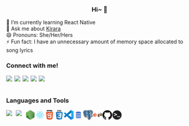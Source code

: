 <h3 align="center">
Hi~ 👀
</h3>


🔭 I’m currently learning React Native <br/>
💬 Ask me about [Kirara](https://kirara.herokuapp.com/#/) <br/>
😄 Pronouns: She/Her/Hers <br/>
⚡ Fun fact: I have an unnecessary amount of memory space allocated to song lyrics <br/>

### **Connect with me!**
[<img align="left" width="22px" src="https://cdn.jsdelivr.net/npm/simple-icons@v3/icons/linkedin.svg"/>](https://www.linkedin.com/in/vuongcindy/)
[<img align="left" width="22px" src="https://cdn.jsdelivr.net/npm/simple-icons@3.13.0/icons/angellist.svg" />](https://angel.co/u/cindy-vuong-3)
[<img align="left" width="22px" src="https://www.svgrepo.com/show/56352/written-paper.svg" />](https://docs.google.com/document/d/1NGoRNkNofPAfNagsItZeQIX0mMBJXPt2cSz5N07l4xs/edit?usp=sharing)
[<img align="left" width="22px" src="https://kirara.s3.us-west-1.amazonaws.com/favicon.jpg" />](https://vuongcindy.github.io/)
[<img align="left" width="22px" src="https://svgsilh.com/svg/389108.svg" />](emailto:vuongcindytv+github@gmail.com)

<br/><br/>

### **Languages and Tools**
<img align="left" width="26px" src="https://raw.githubusercontent.com/jmnote/z-icons/master/svg/ruby.svg" />
<img align="left" width="26px" src="https://raw.githubusercontent.com/jmnote/z-icons/master/svg/javascript.svg" />
<img align="left" width="26px" src="https://raw.githubusercontent.com/github/explore/80688e429a7d4ef2fca1e82350fe8e3517d3494d/topics/nodejs/nodejs.png" />
<img align="left" width="26px" src="https://raw.githubusercontent.com/github/explore/80688e429a7d4ef2fca1e82350fe8e3517d3494d/topics/react/react.png" />
<img align="left" width="26px" src="https://raw.githubusercontent.com/github/explore/80688e429a7d4ef2fca1e82350fe8e3517d3494d/topics/html/html.png" />
<img align="left" width="26px" src="https://raw.githubusercontent.com/github/explore/80688e429a7d4ef2fca1e82350fe8e3517d3494d/topics/css/css.png" />
<img align="left" width="26px" src="https://raw.githubusercontent.com/github/explore/80688e429a7d4ef2fca1e82350fe8e3517d3494d/topics/visual-studio-code/visual-studio-code.png" />
<img align="left" width="26px" src="https://raw.githubusercontent.com/github/explore/80688e429a7d4ef2fca1e82350fe8e3517d3494d/topics/sql/sql.png" />
<img align="left" width="26px" src="https://raw.githubusercontent.com/github/explore/80688e429a7d4ef2fca1e82350fe8e3517d3494d/topics/postgresql/postgresql.png" />
<img align="left" width="26px" src="https://raw.githubusercontent.com/github/explore/80688e429a7d4ef2fca1e82350fe8e3517d3494d/topics/git/git.png" />
<img align="left" width="26px" src="https://raw.githubusercontent.com/github/explore/78df643247d429f6cc873026c0622819ad797942/topics/github/github.png" />
<img align="left" width="26px" src="https://raw.githubusercontent.com/github/explore/80688e429a7d4ef2fca1e82350fe8e3517d3494d/topics/terminal/terminal.png" />

<br/><br/>
